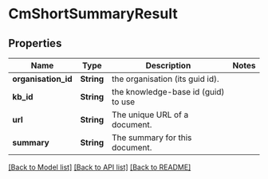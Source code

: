 # CmShortSummaryResult

## Properties

Name | Type | Description | Notes
------------ | ------------- | ------------- | -------------
**organisation_id** | **String** | the organisation (its guid id). | 
**kb_id** | **String** | the knowledge-base id (guid) to use | 
**url** | **String** | The unique URL of a document. | 
**summary** | **String** | The summary for this document. | 

[[Back to Model list]](../README.md#documentation-for-models) [[Back to API list]](../README.md#documentation-for-api-endpoints) [[Back to README]](../README.md)


